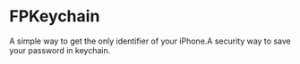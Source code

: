 # FPKeychain
A simple way to get the only identifier of your iPhone.A security way to save your password in keychain. 

